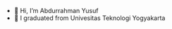 - 👋 Hi, I’m Abdurrahman Yusuf
- 🌱 I graduated from Univesitas Teknologi Yogyakarta

<!---
justucok/justucok is a ✨ special ✨ repository because its `README.md` (this file) appears on your GitHub profile.
You can click the Preview link to take a look at your changes.
--->
